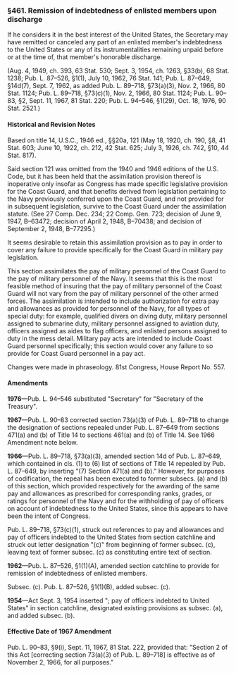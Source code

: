 ### §461. Remission of indebtedness of enlisted members upon discharge ###

If he considers it in the best interest of the United States, the Secretary may have remitted or canceled any part of an enlisted member's indebtedness to the United States or any of its instrumentalities remaining unpaid before or at the time of, that member's honorable discharge.

(Aug. 4, 1949, ch. 393, 63 Stat. 530; Sept. 3, 1954, ch. 1263, §33(b), 68 Stat. 1238; Pub. L. 87–526, §1(1), July 10, 1962, 76 Stat. 141; Pub. L. 87–649, §14d(7), Sept. 7, 1962, as added Pub. L. 89–718, §73(a)(3), Nov. 2, 1966, 80 Stat. 1124; Pub. L. 89–718, §73(c)(1), Nov. 2, 1966, 80 Stat. 1124; Pub. L. 90–83, §2, Sept. 11, 1967, 81 Stat. 220; Pub. L. 94–546, §1(29), Oct. 18, 1976, 90 Stat. 2521.)

#### Historical and Revision Notes ####

Based on title 14, U.S.C., 1946 ed., §§20a, 121 (May 18, 1920, ch. 190, §8, 41 Stat. 603; June 10, 1922, ch. 212, 42 Stat. 625; July 3, 1926, ch. 742, §10, 44 Stat. 817).

Said section 121 was omitted from the 1940 and 1946 editions of the U.S. Code, but it has been held that the assimilation provision thereof is inoperative only insofar as Congress has made specific legislative provision for the Coast Guard, and that benefits derived from legislation pertaining to the Navy previously conferred upon the Coast Guard, and not provided for in subsequent legislation, survive to the Coast Guard under the assimilation statute. (See 27 Comp. Dec. 234; 22 Comp. Gen. 723; decision of June 9, 1947, B–63472; decision of April 2, 1948, B–70438; and decision of September 2, 1948, B–77295.)

It seems desirable to retain this assimilation provision as to pay in order to cover any failure to provide specifically for the Coast Guard in military pay legislation.

This section assimilates the pay of military personnel of the Coast Guard to the pay of military personnel of the Navy. It seems that this is the most feasible method of insuring that the pay of military personnel of the Coast Guard will not vary from the pay of military personnel of the other armed forces. The assimilation is intended to include authorization for extra pay and allowances as provided for personnel of the Navy, for all types of special duty: for example, qualified divers on diving duty, military personnel assigned to submarine duty, military personnel assigned to aviation duty, officers assigned as aides to flag officers, and enlisted persons assigned to duty in the mess detail. Military pay acts are intended to include Coast Guard personnel specifically; this section would cover any failure to so provide for Coast Guard personnel in a pay act.

Changes were made in phraseology. 81st Congress, House Report No. 557.

#### Amendments ####

**1976**—Pub. L. 94–546 substituted "Secretary" for "Secretary of the Treasury".

**1967**—Pub. L. 90–83 corrected section 73(a)(3) of Pub. L. 89–718 to change the designation of sections repealed under Pub. L. 87–649 from sections 471(a) and (b) of Title 14 to sections 461(a) and (b) of Title 14. See 1966 Amendment note below.

**1966**—Pub. L. 89–718, §73(a)(3), amended section 14d of Pub. L. 87–649, which contained in cls. (1) to (6) list of sections of Title 14 repealed by Pub. L. 87–649, by inserting "(7) Section 471(a) and (b)." However, for purposes of codification, the repeal has been executed to former subsecs. (a) and (b) of this section, which provided respectively for the awarding of the same pay and allowances as prescribed for corresponding ranks, grades, or ratings for personnel of the Navy and for the withholding of pay of officers on account of indebtedness to the United States, since this appears to have been the intent of Congress.

Pub. L. 89–718, §73(c)(1), struck out references to pay and allowances and pay of officers indebted to the United States from section catchline and struck out letter designation "(c)" from beginning of former subsec. (c), leaving text of former subsec. (c) as constituting entire text of section.

**1962**—Pub. L. 87–526, §1(1)(A), amended section catchline to provide for remission of indebtedness of enlisted members.

Subsec. (c). Pub. L. 87–526, §1(1)(B), added subsec. (c).

**1954**—Act Sept. 3, 1954 inserted "; pay of officers indebted to United States" in section catchline, designated existing provisions as subsec. (a), and added subsec. (b).

#### Effective Date of 1967 Amendment ####

Pub. L. 90–83, §9(i), Sept. 11, 1967, 81 Stat. 222, provided that: "Section 2 of this Act [correcting section 73(a)(3) of Pub. L. 89–718] is effective as of November 2, 1966, for all purposes."